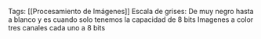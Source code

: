 Tags: [[Procesamiento de Imágenes]]
Escala de grises: De muy negro hasta a blanco y es cuando solo tenemos la capacidad de 8 bits
Imagenes a color tres canales cada uno a 8 bits